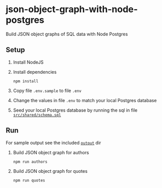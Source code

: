 # json-object-graph-with-node-postgres

Build JSON object graphs of SQL data with Node Postgres

## Setup

1.  Install NodeJS
1.  Install dependencies

        npm install

1.  Copy file `.env.sample` to file `.env`
1.  Change the values in file `.env` to match your local Postgres database
1.  Seed your local Postgres database by running the sql in file [`src/shared/schema.sql`](src/shared/schema.sql)

## Run

For sample output see the included [`output`](output) dir

1.  Build JSON object graph for authors

        npm run authors

1.  Build JSON object graph for quotes

        npm run quotes
